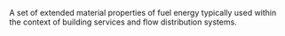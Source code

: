 ﻿A set of extended material properties of fuel energy typically used within the context of building services and flow distribution systems.
